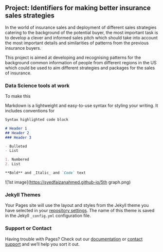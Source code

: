 ## Project: Identifiers for making better insurance sales strategies

In the world of insurance sales and deployment of different sales strategies catering to the background of the potential buyer,
the most important task is to develop a clever and informed sales pitch which should take into account the most important details and similarities of patterns from the previous insurance buyers.

This project is aimed at developing and recognising patterns for the background common information of people from different regions in the US which could be used to aim different strategies and packages for the sales of insurance. 

### Data Science tools at work

To make this 

Markdown is a lightweight and easy-to-use syntax for styling your writing. It includes conventions for

```markdown
Syntax highlighted code block

# Header 1
## Header 2
### Header 3

- Bulleted
- List

1. Numbered
2. List

**Bold** and _Italic_ and `Code` text


```

![1st image](https://syedfaizanahmed.github-io/5th graph.png)

### Jekyll Themes

Your Pages site will use the layout and styles from the Jekyll theme you have selected in your [repository settings](https://github.com/syedfaizanahmed/syedfaizanahmed.github-io/settings). The name of this theme is saved in the Jekyll `_config.yml` configuration file.

### Support or Contact

Having trouble with Pages? Check out our [documentation](https://help.github.com/categories/github-pages-basics/) or [contact support](https://github.com/contact) and we’ll help you sort it out.
